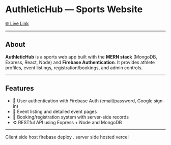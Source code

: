# AuthleticHub —  Sports Website

[🌐 Live Link](https://athletichub-f25f3.web.app/)

---

## About  
**AuthleticHub** is a sports web app built with the **MERN stack** (MongoDB, Express, React, Node) and **Firebase Authentication**. It provides athlete profiles, event listings, registration/bookings, and admin controls.

---

## Features
- 🔐 User authentication with Firebase Auth (email/password, Google sign-in)    
- 📅 Event listing and detailed event pages  
- 📝 Booking/registration system with server-side records  
- ⚙️ RESTful API using Express + Node and MongoDB  

---
Client side host firebase deploy . server side hosted vercel


